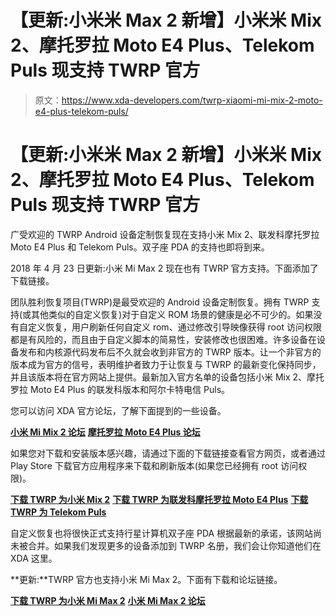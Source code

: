# 【更新:小米米 Max 2 新增】小米米 Mix 2、摩托罗拉 Moto E4 Plus、Telekom Puls 现支持 TWRP 官方

> 原文：<https://www.xda-developers.com/twrp-xiaomi-mi-mix-2-moto-e4-plus-telekom-puls/>

# 【更新:小米米 Max 2 新增】小米米 Mix 2、摩托罗拉 Moto E4 Plus、Telekom Puls 现支持 TWRP 官方

广受欢迎的 TWRP Android 设备定制恢复现在支持小米 Mix 2、联发科摩托罗拉 Moto E4 Plus 和 Telekom Puls。双子座 PDA 的支持也即将到来。

2018 年 4 月 23 日更新:小米 Mi Max 2 现在也有 TWRP 官方支持。下面添加了下载链接。

团队胜利恢复项目(TWRP)是最受欢迎的 Android 设备定制恢复。拥有 TWRP 支持(或其他类似的自定义恢复)对于自定义 ROM 场景的健康是必不可少的。如果没有自定义恢复，用户刷新任何自定义 rom、通过修改引导映像获得 root 访问权限都是有风险的，而且由于自定义脚本的简易性，安装修改也很困难。许多设备在设备发布和内核源代码发布后不久就会收到非官方的 TWRP 版本。让一个非官方的版本成为官方的信号，表明维护者致力于让恢复与 TWRP 的最新变化保持同步，并且该版本将在官方网站上提供。最新加入官方名单的设备包括小米 Mix 2、摩托罗拉 Moto E4 Plus 的联发科版本和阿尔卡特电信 Puls。

您可以访问 XDA 官方论坛，了解下面提到的一些设备。

[**小米 Mi Mix 2 论坛**](https://forum.xda-developers.com/mi-mix-2/) [**摩托罗拉 Moto E4 Plus 论坛**](https://forum.xda-developers.com/moto-e4-plus)

如果您对下载和安装版本感兴趣，请通过下面的下载链接查看官方网页，或者通过 Play Store 下载官方应用程序来下载和刷新版本(如果您已经拥有 root 访问权限)。

[**下载 TWRP 为小米 Mix 2**](https://twrp.me/xiaomi/xiaomimimix2.html) [**下载 TWRP 为联发科摩托罗拉 Moto E4 Plus**](https://twrp.me/motorola/motorolamotoe4plus.html) [**下载 TWRP 为 Telekom Puls**](https://twrp.me/alcatel/ttab.html)

自定义恢复也将很快正式支持行星计算机双子座 PDA 根据最新的承诺，该网站尚未被合并。如果我们发现更多的设备添加到 TWRP 名册，我们会让你知道他们在 XDA 这里。

**更新:**TWRP 官方也支持小米 Mi Max 2。下面有下载和论坛链接。

[**下载 TWRP 为小米 Mi Max 2**](https://teamw.in/xiaomi/xiaomimimax2.html) [**小米 Mi Max 2 论坛**](https://forum.xda-developers.com/mi-max-2)